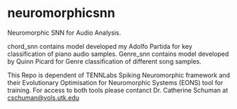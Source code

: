 # neuromorphicsnn
Neuromorphic SNN for Audio Analysis.

chord_snn contains model developed my Adolfo Partida for key classification of piano audio samples.
Genre_snn contains model developed by Quinn Picard for Genre classification of different song samples.

This Repo is dependent of TENNLabs Spiking Neuromorphic framework and their Evolutionary Optimisation for Neuromorphic Systems (EONS) tool for training. For access to both tools please contanct Dr. Catherine Schuman at cschuman@vols.utk.edu
